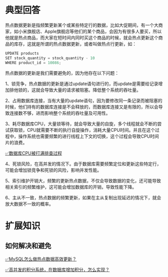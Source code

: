 # 典型回答

热点数据更新是指频繁更新某个或某些特定行的数据，比如大促期间，有一个大商家，如小米旗舰店、Apple旗舰店等他们的某个商品，会因为有很多人要买，所以他就是热点商品，而大家在短时间内同时买这个商品的时候，就会热点更新这个商品的库存，这就是所谓的热点数据更新，或者叫做热点行更新，如：

```java
UPDATE products
SET stock_quantity = stock_quantity - 10
WHERE product_id = 10086;
```

热点数据的更新是我们需要避免的，因为他存在以下问题：

1、锁竞争，热点数据的更新是通过update语句进行的，而update是需要给记录增加排他锁的，这就会导致大量的请求被阻塞。降低整个系统的吞吐量。

2、占用数据库连接，当有大量的update语句，因为要修改同一条记录而被阻塞的时候，他们持有的数据库连接是不会释放的，而数据库连接又是有限的，所以会导致连接数不够，进而影响整个系统的吞吐量及可用性。

3、耗尽数据库CPU，大量锁等待，就会导致大量的自旋，多个线程就会不断的尝试获取锁，CPU就需要不断的执行自旋操作，消耗大量CPU时间。并且在这个过程中，操作系统也需要频繁的进行线程上下文的切换，这个过程会导致CPU时间片的浪费。

[✅数据库CPU被打满排查过程](https://www.yuque.com/hollis666/fo22bm/yhfy70xlf7kegk0s?view=doc_embed)

4、死锁风险，在高并发的情况下。由于数据库需要频繁定位和更新这些特定行，可能会增加锁竞争和死锁的风险，影响并发性能。

5、索引维护开销大，频繁的更新热点数据，不仅会导致数据的变化，还可能导致相关索引的频繁维护，这可能会增加数据库的开销，导致性能下降。

6、主从不一致，热点数据的频繁更新，如果在主从复制出现延迟的情况下，就会放大数据不一致的概率。

# 扩展知识

## 如何解决和避免

[✅MySQL怎么做热点数据高效更新？](https://www.yuque.com/hollis666/fo22bm/rfqcbz190k9egley?view=doc_embed)

[✅高并发的积分系统，在数据库增加积分，怎么实现？](https://www.yuque.com/hollis666/fo22bm/ns5mki19bc5xyg61?view=doc_embed)
